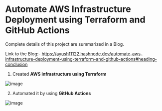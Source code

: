 # Automate AWS Infrastructure Deployment using Terraform and GitHub Actions

Complete details of this project are summarized in a Blog.

Link to the Blog:- https://ayush11122.hashnode.dev/automate-aws-infrastructure-deployment-using-terraform-and-github-actions#heading-conclusion

1. Created **AWS infrastructure using Terraform**

  ![image](https://github.com/ayush11122/Terraform_GithubAction/assets/94779733/6b63dafa-a166-446a-b3f6-1ef6b01c6ec0)

2. Automated it by using **GitHub Actions**

  ![image](https://github.com/ayush11122/Terraform_GithubAction/assets/94779733/e1f79a07-94c8-4134-b207-0eb9d83d54ef)


